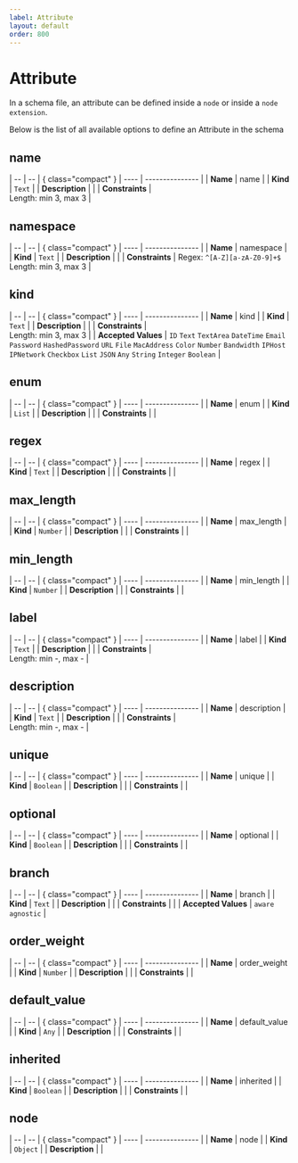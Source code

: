 ```yaml
---
label: Attribute
layout: default
order: 800
---
```


# Attribute

In a schema file, an attribute can be defined inside a `node` or inside a `node extension`.

Below is the list of all available options to define an Attribute in the schema
## name

| -- | -- | { class="compact" }
| ---- | --------------- |
| **Name** | name |
| **Kind** | `Text` |
| **Description** |  |
| **Constraints** | <br> Length: min 3, max 3 |


## namespace

| -- | -- | { class="compact" }
| ---- | --------------- |
| **Name** | namespace |
| **Kind** | `Text` |
| **Description** |  |
| **Constraints** |  Regex: `^[A-Z][a-zA-Z0-9]+$`<br> Length: min 3, max 3 |


## kind

| -- | -- | { class="compact" }
| ---- | --------------- |
| **Name** | kind |
| **Kind** | `Text` |
| **Description** |  |
| **Constraints** | <br> Length: min 3, max 3 |
| **Accepted Values** | `ID` `Text` `TextArea` `DateTime` `Email` `Password` `HashedPassword` `URL` `File` `MacAddress` `Color` `Number` `Bandwidth` `IPHost` `IPNetwork` `Checkbox` `List` `JSON` `Any` `String` `Integer` `Boolean`  |

## enum

| -- | -- | { class="compact" }
| ---- | --------------- |
| **Name** | enum |
| **Kind** | `List` |
| **Description** |  |
| **Constraints** |  |


## regex

| -- | -- | { class="compact" }
| ---- | --------------- |
| **Name** | regex |
| **Kind** | `Text` |
| **Description** |  |
| **Constraints** |  |


## max_length

| -- | -- | { class="compact" }
| ---- | --------------- |
| **Name** | max_length |
| **Kind** | `Number` |
| **Description** |  |
| **Constraints** |  |


## min_length

| -- | -- | { class="compact" }
| ---- | --------------- |
| **Name** | min_length |
| **Kind** | `Number` |
| **Description** |  |
| **Constraints** |  |


## label

| -- | -- | { class="compact" }
| ---- | --------------- |
| **Name** | label |
| **Kind** | `Text` |
| **Description** |  |
| **Constraints** | <br> Length: min -, max - |


## description

| -- | -- | { class="compact" }
| ---- | --------------- |
| **Name** | description |
| **Kind** | `Text` |
| **Description** |  |
| **Constraints** | <br> Length: min -, max - |


## unique

| -- | -- | { class="compact" }
| ---- | --------------- |
| **Name** | unique |
| **Kind** | `Boolean` |
| **Description** |  |
| **Constraints** |  |


## optional

| -- | -- | { class="compact" }
| ---- | --------------- |
| **Name** | optional |
| **Kind** | `Boolean` |
| **Description** |  |
| **Constraints** |  |


## branch

| -- | -- | { class="compact" }
| ---- | --------------- |
| **Name** | branch |
| **Kind** | `Text` |
| **Description** |  |
| **Constraints** |  |
| **Accepted Values** | `aware` `agnostic`  |

## order_weight

| -- | -- | { class="compact" }
| ---- | --------------- |
| **Name** | order_weight |
| **Kind** | `Number` |
| **Description** |  |
| **Constraints** |  |


## default_value

| -- | -- | { class="compact" }
| ---- | --------------- |
| **Name** | default_value |
| **Kind** | `Any` |
| **Description** |  |
| **Constraints** |  |


## inherited

| -- | -- | { class="compact" }
| ---- | --------------- |
| **Name** | inherited |
| **Kind** | `Boolean` |
| **Description** |  |
| **Constraints** |  |



## node

| -- | -- | { class="compact" }
| ---- | --------------- |
| **Name** | node |
| **Kind** | `Object` |
| **Description** |  |

